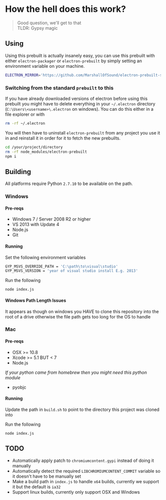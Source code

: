 # How the hell does this work?

> Good question, we'll get to that  
> TLDR: Gypsy magic

## Using

Using this prebuilt is actually insanely easy, you can use this prebuilt with either `electron-packager` or `electron-prebuilt` by simply setting an environment variable on your machine.

```bash
ELECTRON_MIRROR='https://github.com/MarshallOfSound/electron-prebuilt-safe/releases/download/v'
```

### Switching from the standard `prebuilt` to this

If you have already downloaded versions of electron before using this prebuilt you might have to delete everything in your `~/.electron` directory (`C:\Users\<username>\.electron` on windows).  You can do this either in a file explorer or with
```bash
rm -rf ~/.electron
```

You will then have to uninstall `electron-prebuilt` from any project you use it in and reinstall it in order for it to fetch the new prebuilts.

```bash
cd /your/project/directory
rm -rf node_modules/electron-prebuilt
npm i
```

## Building

All platforms require Python `2.7.10` to be available on the path.

### Windows

#### Pre-reqs
* Windows 7 / Server 2008 R2 or higher
* VS 2013 with Update 4
* Node.js
* Git

#### Running
Set the following environment variables

```bash
GYP_MSVS_OVERRIDE_PATH = 'C:\path\to\visual\studio'
GYP_MSVS_VERSION = 'year of visual studio install E.g. 2013'
```

Run the following

```
node index.js
```

#### Windows Path Length Issues
It appears as though on windows you HAVE to clone this repository into the root of a drive otherwise the file path gets too long for the OS to handle

### Mac

#### Pre-reqs
* OSX >= 10.8
* Xcode >= 5.1 BUT < 7
* Node.js

*If your python came from homebrew then you might need this python module*
* pyobjc

#### Running
Update the path in `build.sh` to point to the directory this project was cloned into

Run the following

```
node index.js
```

## TODO

* Automatically apply patch to `chromiumcontent.gypi` instead of doing it manually
* Automatically detect the required `LIBCHROMIUMCONTENT_COMMIT` variable so it doesn't have to be manually set
* Make a build path in `index.js` to handle `x64` builds, currently we support it but the default is `ia32`
* Support linux builds, currently only support OSX and Windows
